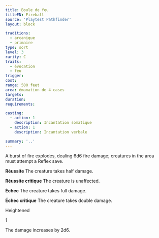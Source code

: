 ```yaml
---
title: Boule de feu
titleEN: Fireball
source: 'Playtest Pathfinder'
layout: block

traditions:
  - arcanique
  - primaire
type: sort
level: 3
rarity: C
traits:
  - évocation
  - feu
trigger: 
cost: 
range: 500 feet
area: émanation de 4 cases
targets: 
duration: 
requirements: 

casting:
  - action: 1
    description: Incantation somatique
  - action: 1
    description: Incantation verbale

summary: '..'
---
```

A burst of fire explodes, dealing 6d6 fire damage; creatures in the area must attempt a Reflex save.

**Réussite** The creature takes half damage.

**Réussite critique** The creature is unaffected.

**Échec** The creature takes full damage.

**Échec critique** The creature takes double damage.

Heightened

1

The damage increases by 2d6.